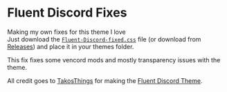 # Fluent Discord Fixes
Making my own fixes for this theme I love\
Just download the [`Fluent-Discord-fixed.css`](Fluent-Discord-fixed.css) file (or download from [Releases](https://github.com/sqdnoises/Fluent-Discord-Fixes/releases)) and place it in your themes folder.

This fix fixes some vencord mods and mostly transparency issues with the theme.

All credit goes to [TakosThings](https://github.com/TakosThings) for making the [Fluent Discord Theme](https://github.com/TakosThings/Fluent-Discord).
